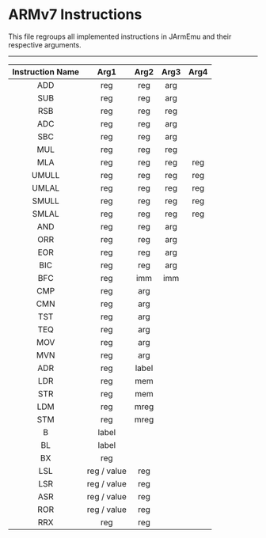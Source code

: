 # ARMv7 Instructions
This file regroups all implemented instructions in JArmEmu and their respective arguments.

---

| Instruction Name |    Arg1     | Arg2  | Arg3 | Arg4 |
|:----------------:|:-----------:|:-----:|:----:|:----:|
|       ADD        |     reg     |  reg  | arg  |      |
|       SUB        |     reg     |  reg  | arg  |      |
|       RSB        |     reg     |  reg  | reg  |      |    
|       ADC        |     reg     |  reg  | arg  |      |
|       SBC        |     reg     |  reg  | arg  |      |
|       MUL        |     reg     |  reg  | reg  |      |
|       MLA        |     reg     |  reg  | reg  | reg  |
|      UMULL       |     reg     |  reg  | reg  | reg  |
|      UMLAL       |     reg     |  reg  | reg  | reg  |
|      SMULL       |     reg     |  reg  | reg  | reg  |
|      SMLAL       |     reg     |  reg  | reg  | reg  |
|       AND        |     reg     |  reg  | arg  |      |
|       ORR        |     reg     |  reg  | arg  |      |
|       EOR        |     reg     |  reg  | arg  |      |
|       BIC        |     reg     |  reg  | arg  |      |
|       BFC        |     reg     |  imm  | imm  |      |
|       CMP        |     reg     |  arg  |      |      |
|       CMN        |     reg     |  arg  |      |      |
|       TST        |     reg     |  arg  |      |      |
|       TEQ        |     reg     |  arg  |      |      |
|       MOV        |     reg     |  arg  |      |      |
|       MVN        |     reg     |  arg  |      |      |
|       ADR        |     reg     | label |      |      |
|       LDR        |     reg     |  mem  |      |      |
|       STR        |     reg     |  mem  |      |      |
|       LDM        |     reg     | mreg  |      |      |
|       STM        |     reg     | mreg  |      |      |
|        B         |    label    |       |      |      |
|        BL        |    label    |       |      |      |
|        BX        |     reg     |       |      |      |
|       LSL        | reg / value |  reg  |      |      |
|       LSR        | reg / value |  reg  |      |      |
|       ASR        | reg / value |  reg  |      |      |
|       ROR        | reg / value |  reg  |      |      |
|       RRX        |     reg     |  reg  |      |      |

